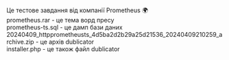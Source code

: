 Це тестове завдання від компанії Prometheus 🌍  
prometheus.rar - це тема ворд пресу  
prometheus-ts.sql - це дамп бази даних  
20240409_httpprometheusts_4d5ba2d2b29a25d21536_20240409210259_archive.zip - це архів dublicator  
installer.php - це також файл dublicator  

